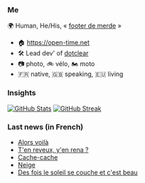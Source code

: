### Me

🌍 Human, He/His, « [footer de merde](https://open-time.net/post/2013/07/17/La-veritable-histoire-du-Footer-de-merde-) » 
* 🏠 https://open-time.net 
* 🛠️ Lead dev' of [dotclear](https://git.dotclear.org/dev/dotclear)
* 📷 photo, 🚲 vélo, 🏍️ moto 
* 🇫🇷 native, 🇬🇧 speaking, 🇪🇺 living

### Insights

[![GitHub Stats](https://github-readme-stats-sigma-five.vercel.app/api?username=franck-paul)](https://github.com/franck-paul)
[![GitHub Streak](https://github-readme-streak-stats.herokuapp.com?user=franck-paul)](https://git.io/streak-stats)

### Last news (in French)

<!-- BLOG-POST-LIST:START -->
- [Alors voilà](https://open-time.net/post/2023/11/08/Alors-voila)
- [T&#39;en reveux, y&#39;en rena ?](https://open-time.net/post/2023/11/07/T-en-reveux-y-en-rena)
- [Cache-cache](https://open-time.net/post/2023/11/06/Cache-cache)
- [Neige](https://open-time.net/post/2023/11/05/Neige)
- [Des fois le soleil se couche et c&#39;est beau](https://open-time.net/post/2023/11/04/Des-fois-le-soleil-se-couche-et-c-est-beau)
<!-- BLOG-POST-LIST:END -->
